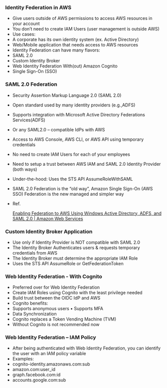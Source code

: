 ### Identity Federation in AWS

- Give users outside of AWS permissions to access AWS resources in your account
- You don’t need to create IAM Users (user management is outside AWS)
- Use cases:
- A corporate has its own identity system (ex. Active Directory) 
- Web/Mobile application that needs access to AWS resources
- Identity Federation can have many flavors: 
- SAML 2.0
- Custom Identity Broker
- Web Identity Federation With(out) Amazon Cognito
- Single Sign-On (SSO)

### SAML 2.0 Federation

- Security Assertion Markup Language 2.0 (SAML 2.0)
- Open standard used by many identity providers (e.g.,ADFS)
- Supports integration with Microsoft Active Directory Federations Services(ADFS)
- Or any SAML2.0 – compatible IdPs with AWS
- Access to AWS Console, AWS CLI, or AWS API using temporary credentials
- No need to create IAM Users for each of your employees
- Need to setup a trust between AWS IAM and SAML 2.0 Identity Provider (both ways)
- Under-the-hood: Uses the STS API AssumeRoleWithSAML
- SAML 2.0 Federation is the “old way”, Amazon Single Sign-On (AWS SSO) Federation is the new managed and simpler way
- Ref.
    
    [Enabling Federation to AWS Using Windows Active Directory, ADFS, and SAML 2.0 | Amazon Web Services](https://aws.amazon.com/ko/blogs/security/enabling-federation-to-aws-using-windows-active-directory-adfs-and-saml-2-0/)
    

### Custom Identity Broker Application

- Use only if Identity Provider is NOT compatible with SAML 2.0
- The Identity Broker Authenticates users & requests temporary credentials from AWS
- The Identity Broker must determine the appropriate IAM Role
- Uses the STS API AssumeRole or GetFederationToken

### Web Identity Federation - With Cognito

- Preferred over for Web Identity Federation
- Create IAM Roles using Cognito with the least privilege needed
- Build trust between the OIDC IdP and AWS
- Cognito benefits:
- Supports anonymous users • Supports MFA
- Data Synchronization
- Cognito replaces a Token Vending Machine (TVM)
- Without Cognito is not recommended now

### **Web Identity Federation – IAM Policy**

- After being authenticated with Web Identity Federation, you can identify the user with an IAM policy variable
- Examples:
- cognito-identity.amazonaws.com:sub
- amazon.com:user_id
- graph.facebook.com:id
- accounts.google.com:sub
